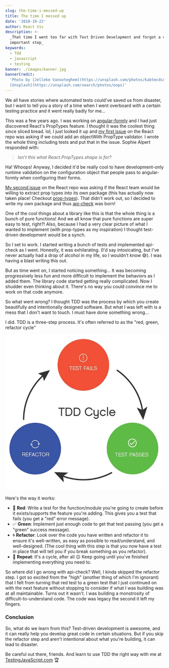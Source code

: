 ```yaml
---
slug: the-time-i-messed-up
title: The time I messed up
date: '2018-10-22'
author: React Vis
description: >-
  _That time I went too far with Test Driven Development and forgot a very
  important step_
keywords:
  - Tdd
  - javascript
  - testing
banner: ./images/banner.jpg
bannerCredit:
  'Photo by [Jelleke Vanooteghem](https://unsplash.com/photos/kabtmcdcAbk) on
  [Unsplash](https://unsplash.com/search/photos/oops)'
---
```


We all have stories where automated tests could've saved us from disaster, but I
want to tell you a story of a time when I went overboard with a certain testing
practice and it went really badly for me...

This was a few years ago. I was working on
[angular-formly](https://github.com/formly-js/angular-formly) and I had just
discovered React's PropTypes feature. I thought it was the coolest thing since
sliced bread. lol, I just looked it up and
[my first issue](https://github.com/facebook/react/issues/2206) on the React
repo was asking if we could add an objectWith PropType validator. I wrote the
whole thing including tests and put that in the issue. Sophie Alpert responded
with:

> _Isn't this what React.PropTypes.shape is for?_

Ha! Whoops! Anyway, I decided it'd be really cool to have development-only
runtime validation on the configuration object that people pass to
angular-formly when configuring their forms.

[My second issue](https://github.com/facebook/react/issues/3079) on the React
repo was asking if the React team would be willing to extract prop types into
its own package (this has actually now taken place! Checkout
[prop-types](http://npm.im/prop-types)). That didn't work out, so I decided to
write my own package and thus
[api-check](https://github.com/uber/react-vis/api-check) was born!

One of the cool things about a library like this is that the whole thing is a
bunch of pure functions! And we all know that pure functions are super easy to
test, right?! Also, because I had a very clear picture of what I wanted to
implement (with prop-types as my inspiration) I thought test-driven development
would be a synch.

So I set to work. I started writing a bunch of tests and implemented api-check
as I went. Honestly, it was exhilarating. (I'd say intoxicating, but I've never
actually had a drop of alcohol in my life, so I wouldn't know 😅). I was having
a blast writing this out.

But as time went on, I started noticing something... It was becoming
progressively less fun and more difficult to implement the behaviors as I added
them. The library code started getting really complicated. Now I shudder even
thinking about it. There's no way you could convince me to work on that code
anymore.

So what went wrong? I thought TDD was the process by which you create
beautifully and intentionally designed software. But what I was left with is a
mess that I don't want to touch. I must have done something wrong...

I did. TDD is a three-step process. It's often referred to as the "red, green,
refactor cycle"

![TDD Cycle](./images/0.jpg)

Here's the way it works:

- 🚨 **Red**: Write a test for the function/module you're going to create before
  it exists/supports the feature you're adding. This gives you a test that fails
  (you get a "red" error message).
- ✅ **Green**: Implement just enough code to get that test passing (you get a
  "green" success message).
- 🌀 **Refactor**: Look over the code you have written and refactor it to ensure
  it's well-written, as easy as possible to read/understand, and well-designed.
  (The cool thing with this step is that you now have a test in place that will
  tell you if you break something as you refactor).
- 🔁 **Repeat**: It's a cycle, after all 😉 Keep going until you've finished
  implementing everything you need to.

So where did I go wrong with api-check? Well, I kinda skipped the refactor step.
I got so excited from the "high" (another thing of which I'm ignorant) that I
felt from turning that red test to a green test that I just continued on with
the next feature without stopping to consider if what I was building was at all
maintainable. Turns out it wasn't. I was building a monstrosity of
difficult-to-understand code. The code was legacy the second it left my fingers.

### Conclusion

So, what do we learn from this? Test-driven development is awesome, and it can
really help you develop great code in certain situations. But if you skip the
refactor step and aren't intentional about what you're building, it can lead to
disaster.

Be careful out there, friends. And learn to use TDD the right way with me at
[TestingJavaScript.com](https://testingjavascript.com/?utm_source=kcd-list&utm_medium=email&utm_campaign=early-bird)
🏆
